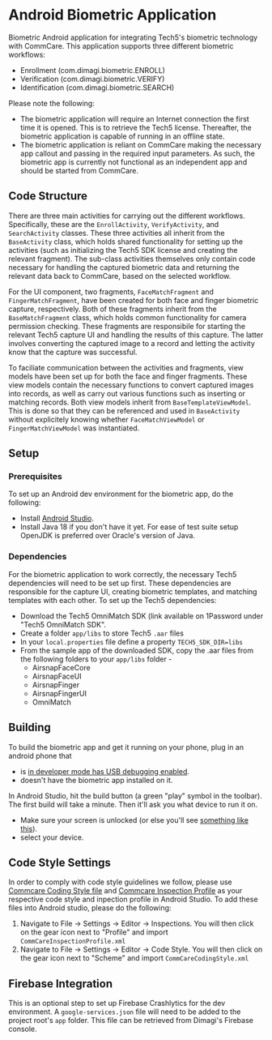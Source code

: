 # Android Biometric Application

Biometric Android application for integrating Tech5's biometric technology with CommCare. This application supports three different biometric workflows:

- Enrollment (com.dimagi.biometric.ENROLL)
- Verification (com.dimagi.biometric.VERIFY)
- Identification (com.dimagi.biometric.SEARCH)

Please note the following:

- The biometric application will require an Internet connection the first time it is opened. This is to retrieve the Tech5 license. Thereafter, the biometric application is capable of running in an offline state.
- The biometric application is reliant on CommCare making the necessary app callout and passing in the required input parameters. As such, the biometric app is currently not functional as an independent app and should be started from CommCare.

## Code Structure

There are three main activities for carrying out the different workflows. Specifically, these are the `EnrollActivity`, `VerifyActivity`, and `SearchActivity` classes. These three activities all inherit from the `BaseActivity` class, which holds shared functionality for setting up the activities (such as initializing the Tech5 SDK license and creating the relevant fragment). The sub-class activities themselves only contain code necessary for handling the captured biometric data and returning the relevant data back to CommCare, based on the selected workflow.

For the UI component, two fragments, `FaceMatchFragment` and `FingerMatchFragment`, have been created for both face and finger biometric capture, respectively. Both of these fragments inherit from the `BaseMatchFragment` class, which holds common functionality for camera permission checking. These fragments are responsibile for starting the relevant Tech5 capture UI and handling the results of this capture. The latter involves converting the captured image to a record and letting the activity know that the capture was successful.

To faciliate communication between the activities and fragments, view models have been set up for both the face and finger fragments. These view models contain the necessary functions to convert captured images into records, as well as carry out various functions such as inserting or matching records. Both view models inherit from `BaseTemplateViewModel`. This is done so that they can be referenced and used in `BaseActivity` without explicitely knowing whether `FaceMatchViewModel` or `FingerMatchViewModel` was instantiated.

## Setup

### Prerequisites

To set up an Android dev environment for the biometric app, do the following:

- Install [Android Studio](https://developer.android.com/sdk/index.html).
- Install Java 18 if you don't have it yet. For ease of test suite setup OpenJDK is preferred over Oracle's version of Java.

### [](https://github.com/dimagi/biometric-android#dependencies)Dependencies

For the biometric application to work correctly, the necessary Tech5 dependencies will need to be set up first. These dependencies are responsible for the capture UI, creating biometric templates, and matching templates with each other. To set up the Tech5 dependencies:

- Download the Tech5 OmniMatch SDK (link available on 1Password under "Tech5 OmniMatch SDK".
- Create a folder `app/libs` to store Tech5 `.aar` files
- In your `local.properties` file define a property `TECH5_SDK_DIR=libs`   
- From the sample app of the downloaded SDK, copy the .aar files from the following folders to your `app/libs` folder - 
    - AirsnapFaceCore
    - AirsnapFaceUI
    - AirsnapFinger
    - AirsnapFingerUI
    - OmniMatch

## Building

To build the biometric app and get it running on your phone, plug in an android phone that

- is [in developer mode has USB debugging enabled](https://developer.android.com/tools/device.html#setting-up).
- doesn't have the biometric app installed on it.

In Android Studio, hit the build button (a green "play" symbol in the toolbar). The first build will take a minute. Then it'll ask you what device to run it on.

- Make sure your screen is unlocked (or else you'll see [something like this](https://gist.github.com/dannyroberts/6d8d57ff4d5f9a1b70a5)).
- select your device.

## Code Style Settings
In order to comply with code style guidelines we follow, please use [Commcare Coding Style file](https://github.com/dimagi/commcare-android/blob/master/.android_studio_settings/codestyles/CommCare%20Coding%20Style.xml) and [Commcare Inspection Profile](https://github.com/dimagi/commcare-android/blob/master/.android_studio_settings/inspection/CommCare%20Inpsection%20Profile.xml) as your respective code style and inpection profile in Android Studio. To add these files into Android studio, please do the following:
1. Navigate to File -> Settings -> Editor -> Inspections. You will then click on the gear icon next to "Profile" and import `CommCareInspectionProfile.xml`
2. Navigate to File -> Settings -> Editor -> Code Style. You will then click on the gear icon next to "Scheme" and import `CommCareCodingStyle.xml`

## Firebase Integration
This is an optional step to set up Firebase Crashlytics for the dev environment. A `google-services.json` file will need to be added to the project root's `app` folder. This file can be retrieved from Dimagi's Firebase console.
